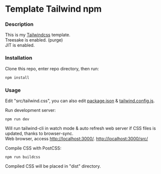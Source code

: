 # Template Tailwind npm

### Description

This is my [Tailwindcss](https://tailwindcss.com/) template.  
Treesake is enabled. (purge)  
JIT is enabled.

### Installation

Clone this repo, enter repo directory, then run:

```sh
npm install
```

### Usage

Edit "src/tailwind.css", you can also edit [package.json](https://github.com/selene466/template-tailwind-npm/blob/master/package.json) & [tailwind.config.js](https://github.com/selene466/template-tailwind-npm/blob/master/tailwind.config.js).

Run development server:

```
npm run dev
```

Will run tailwind-cli in watch mode & auto refresh web server if CSS files is
updated, thanks to browser-sync.  
Web browser, access [http://localhost:3000/](http://localhost:3000/).
[http://localhost:3000/src/](http://localhost:3000/src/)

Compile CSS with PostCSS:

```
npm run buildcss
```

Compiled CSS will be placed in "dist" directory.
